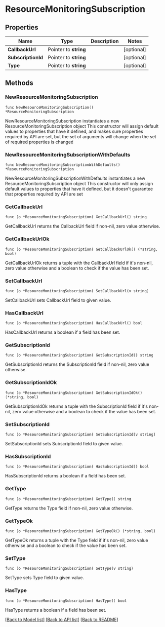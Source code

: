 # ResourceMonitoringSubscription

## Properties

Name | Type | Description | Notes
------------ | ------------- | ------------- | -------------
**CallbackUrl** | Pointer to **string** |  | [optional] 
**SubscriptionId** | Pointer to **string** |  | [optional] 
**Type** | Pointer to **string** |  | [optional] 

## Methods

### NewResourceMonitoringSubscription

`func NewResourceMonitoringSubscription() *ResourceMonitoringSubscription`

NewResourceMonitoringSubscription instantiates a new ResourceMonitoringSubscription object
This constructor will assign default values to properties that have it defined,
and makes sure properties required by API are set, but the set of arguments
will change when the set of required properties is changed

### NewResourceMonitoringSubscriptionWithDefaults

`func NewResourceMonitoringSubscriptionWithDefaults() *ResourceMonitoringSubscription`

NewResourceMonitoringSubscriptionWithDefaults instantiates a new ResourceMonitoringSubscription object
This constructor will only assign default values to properties that have it defined,
but it doesn't guarantee that properties required by API are set

### GetCallbackUrl

`func (o *ResourceMonitoringSubscription) GetCallbackUrl() string`

GetCallbackUrl returns the CallbackUrl field if non-nil, zero value otherwise.

### GetCallbackUrlOk

`func (o *ResourceMonitoringSubscription) GetCallbackUrlOk() (*string, bool)`

GetCallbackUrlOk returns a tuple with the CallbackUrl field if it's non-nil, zero value otherwise
and a boolean to check if the value has been set.

### SetCallbackUrl

`func (o *ResourceMonitoringSubscription) SetCallbackUrl(v string)`

SetCallbackUrl sets CallbackUrl field to given value.

### HasCallbackUrl

`func (o *ResourceMonitoringSubscription) HasCallbackUrl() bool`

HasCallbackUrl returns a boolean if a field has been set.

### GetSubscriptionId

`func (o *ResourceMonitoringSubscription) GetSubscriptionId() string`

GetSubscriptionId returns the SubscriptionId field if non-nil, zero value otherwise.

### GetSubscriptionIdOk

`func (o *ResourceMonitoringSubscription) GetSubscriptionIdOk() (*string, bool)`

GetSubscriptionIdOk returns a tuple with the SubscriptionId field if it's non-nil, zero value otherwise
and a boolean to check if the value has been set.

### SetSubscriptionId

`func (o *ResourceMonitoringSubscription) SetSubscriptionId(v string)`

SetSubscriptionId sets SubscriptionId field to given value.

### HasSubscriptionId

`func (o *ResourceMonitoringSubscription) HasSubscriptionId() bool`

HasSubscriptionId returns a boolean if a field has been set.

### GetType

`func (o *ResourceMonitoringSubscription) GetType() string`

GetType returns the Type field if non-nil, zero value otherwise.

### GetTypeOk

`func (o *ResourceMonitoringSubscription) GetTypeOk() (*string, bool)`

GetTypeOk returns a tuple with the Type field if it's non-nil, zero value otherwise
and a boolean to check if the value has been set.

### SetType

`func (o *ResourceMonitoringSubscription) SetType(v string)`

SetType sets Type field to given value.

### HasType

`func (o *ResourceMonitoringSubscription) HasType() bool`

HasType returns a boolean if a field has been set.


[[Back to Model list]](../README.md#documentation-for-models) [[Back to API list]](../README.md#documentation-for-api-endpoints) [[Back to README]](../README.md)


